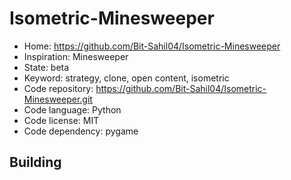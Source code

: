 # Isometric-Minesweeper

- Home: https://github.com/Bit-Sahil04/Isometric-Minesweeper
- Inspiration: Minesweeper
- State: beta
- Keyword: strategy, clone, open content, isometric
- Code repository: https://github.com/Bit-Sahil04/Isometric-Minesweeper.git
- Code language: Python
- Code license: MIT
- Code dependency: pygame

## Building
